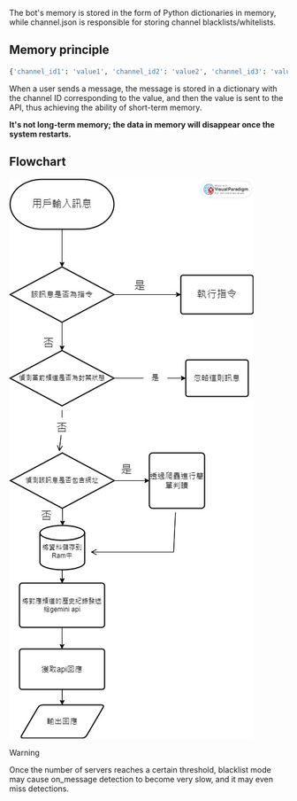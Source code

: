 The bot's memory is stored in the form of Python dictionaries in memory, while channel.json is responsible for storing channel blacklists/whitelists.

## Memory principle
```py
{'channel_id1': 'value1', 'channel_id2': 'value2', 'channel_id3': 'value3'}
```
When a user sends a message, the message is stored in a dictionary with the channel ID corresponding to the value, and then the value is sent to the API, thus achieving the ability of short-term memory.

**It's not long-term memory; the data in memory will disappear once the system restarts.**

## Flowchart
![alt text](../images/12.jpg)

> [!WARNING]  
> Once the number of servers reaches a certain threshold, blacklist mode may cause on_message detection to become very slow, and it may even miss detections.
